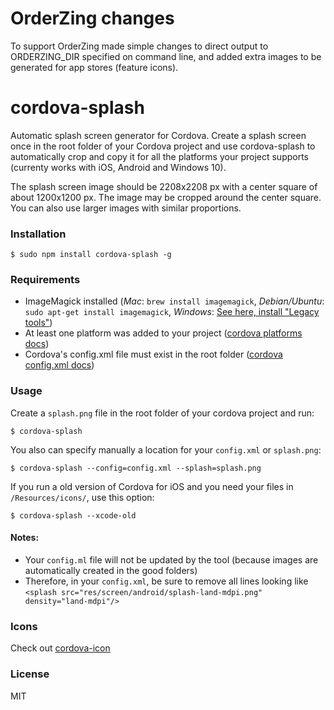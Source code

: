 # OrderZing changes

To support OrderZing made simple changes to direct output to ORDERZING_DIR specified on command line, and added extra images to be generated for app stores (feature icons). 

# cordova-splash

Automatic splash screen generator for Cordova. Create a splash screen once in the root folder of your Cordova project and use cordova-splash to automatically crop and copy it for all the platforms your project supports (currenty works with iOS, Android and Windows 10).

The splash screen image should be 2208x2208 px with a center square of about 1200x1200 px. The image may be cropped around the center square. You can also use larger images with similar proportions.

### Installation

    $ sudo npm install cordova-splash -g

### Requirements

- ImageMagick installed (*Mac*: `brew install imagemagick`, *Debian/Ubuntu*: `sudo apt-get install imagemagick`, *Windows*: [See here, install "Legacy tools"](http://www.imagemagick.org/script/binary-releases.php#windows))
- At least one platform was added to your project ([cordova platforms docs](http://cordova.apache.org/docs/en/edge/guide_platforms_index.md.html#Platform%20Guides))
- Cordova's config.xml file must exist in the root folder ([cordova config.xml docs](http://cordova.apache.org/docs/en/edge/config_ref_index.md.html#The%20config.xml%20File))

### Usage

Create a `splash.png` file in the root folder of your cordova project and run:

    $ cordova-splash

You also can specify manually a location for your `config.xml` or `splash.png`:

    $ cordova-splash --config=config.xml --splash=splash.png

If you run a old version of Cordova for iOS and you need your files in `/Resources/icons/`, use this option:

    $ cordova-splash --xcode-old

#### Notes:

- Your `config.ml` file will not be updated by the tool (because images are automatically created in the good folders)
- Therefore, in your `config.xml`, be sure to remove all lines looking like `<splash src="res/screen/android/splash-land-mdpi.png" density="land-mdpi"/>`

### Icons

Check out [cordova-icon](https://github.com/AlexDisler/cordova-icon)

### License

MIT
